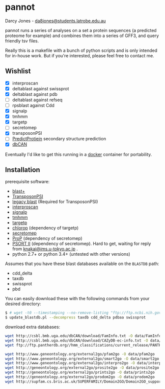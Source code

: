 # pannot

Darcy Jones - <da8jones@students.latrobe.edu.au>

pannot runs a series of analyses on a set a protein sequences (a predicted proteome for example) and combines them into a series of GFF3, and query friendly tsv files.

Really this is a makefile with a bunch of python scripts and is only intended for in-house work.
But if you're interested, please feel free to contact me.


## Wishlist

- [x] interproscan
- [x] deltablast against swissprot
- [x] deltablast against pdb
- [ ] deltablast against refseq
- [ ] rpsblast against Cdd
- [x] signalp
- [x] tmhmm
- [x] targetp
- [ ] secretomep
- [x] transposonPSI
- [ ] [PredictProtiein](https://www.predictprotein.org/) secondary structure prediction
- [x] [dbCAN](http://csbl.bmb.uga.edu/dbCAN/index.php)

Eventually I'd like to get this running in a [docker](https://www.docker.com/) container for portability.

## Installation

prerequisite software:

- [blast+](ftp://ftp.ncbi.nlm.nih.gov/blast/executables/blast+/LATEST/)
- [TransposonPSI](http://transposonpsi.sourceforge.net/)
- [legacy blast](ftp://ftp.ncbi.nlm.nih.gov/blast/executables/release/LATEST/) (Required for TransposonPSI)
- [interproscan](https://github.com/ebi-pf-team/interproscan)
- [signalp](http://www.cbs.dtu.dk/cgi-bin/nph-sw_request?signalp)
- [tmhmm](http://www.cbs.dtu.dk/cgi-bin/nph-sw_request?tmhmm)
- [targetp](http://www.cbs.dtu.dk/cgi-bin/nph-sw_request?targetp)
- [chlorop](http://www.cbs.dtu.dk/cgi-bin/nph-sw_request?chlorop) (dependency of targetp)
- [secretomep](http://www.cbs.dtu.dk/services/SecretomeP/)
- [ProP](http://www.cbs.dtu.dk/cgi-bin/nph-sw_request?prop) (dependency of secretomep)
- [PSORT II](http://psort.hgc.jp/) (dependency of secretomep). Hard to get, waiting for reply from <knakai@ims.u-tokyo.ac.jp> .
- python 2.7+ or python 3.4+ (untested with other versions)

Assumes that you have these blast databases available on the `BLASTDB` path:

- cdd_delta
- taxdb
- swissprot
- pbd

You can easily download these with the following commands from your desired directory:

```bash
$ # wget -t0 --timestamping --no-remove-listing "ftp://ftp.ncbi.nih.gov/pub/mmdb/cdd/little_endian/*" && tar zxf Cdd_LE.tar.gz
$ update_blastdb.pl --decompress taxdb cdd_delta pdbaa swissprot
```


download extra databases:

```bash
wget http://csbl.bmb.uga.edu/dbCAN/download/FamInfo.txt -O data/FamInfo.txt
wget http://csbl.bmb.uga.edu/dbCAN/download/CAZyDB-ec-info.txt -O data/CAZyDB-ec-info.txt
wget ftp://ftp.pantherdb.org//hmm_classifications/current_release/PANTHER10.0_HMM_classifications -O data/PANTHER10.0_HMM_classifications

wget http://www.geneontology.org/external2go/pfam2go -O data/pfam2go
wget http://www.geneontology.org/external2go/smart2go -O data/smart2go
wget http://www.geneontology.org/external2go/interpro2go -O data/interpro2go
wget http://geneontology.org/external2go/prosite2go -O data/prosite2go
wget http://geneontology.org/external2go/prints2go -O data/prints2go
wget http://geneontology.org/external2go/prodom2go -O data/prodom2go
wget http://supfam.cs.bris.ac.uk/SUPERFAMILY/Domain2GO/Domain2GO_supported_only_by_all.txt -O data/domain2go
```
